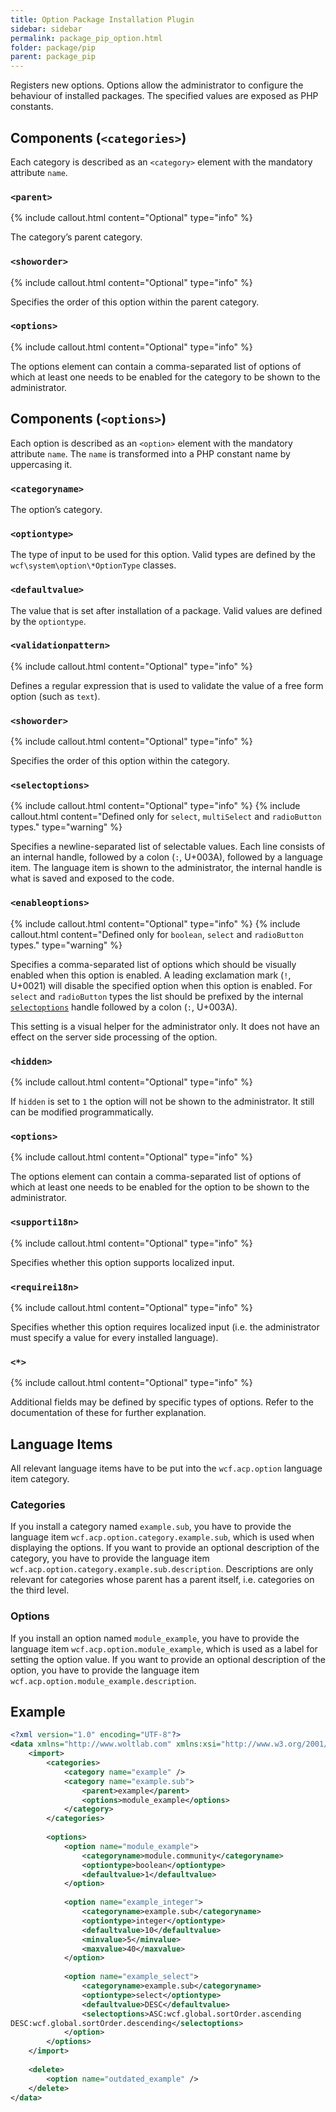 ```yaml
---
title: Option Package Installation Plugin
sidebar: sidebar
permalink: package_pip_option.html
folder: package/pip
parent: package_pip
---
```


Registers new options.
Options allow the administrator to configure the behaviour of installed packages.
The specified values are exposed as PHP constants.

## Components (`<categories>`)

Each category is described as an `<category>` element with the mandatory attribute `name`.

### `<parent>`

{% include callout.html content="Optional" type="info" %}

The category’s parent category.

### `<showorder>`

{% include callout.html content="Optional" type="info" %}

Specifies the order of this option within the parent category.

### `<options>`

{% include callout.html content="Optional" type="info" %}

The options element can contain a comma-separated list of options of which at least one needs to be enabled for the category to be shown to the administrator.

## Components (`<options>`)

Each option is described as an `<option>` element with the mandatory attribute `name`.
The `name` is transformed into a PHP constant name by uppercasing it.

### `<categoryname>`

The option’s category.

### `<optiontype>`

The type of input to be used for this option.
Valid types are defined by the `wcf\system\option\*OptionType` classes.

### `<defaultvalue>`

The value that is set after installation of a package.
Valid values are defined by the `optiontype`.

### `<validationpattern>`

{% include callout.html content="Optional" type="info" %}

Defines a regular expression that is used to validate the value of a free form option (such as `text`).

### `<showorder>`

{% include callout.html content="Optional" type="info" %}

Specifies the order of this option within the category.

### `<selectoptions>`

{% include callout.html content="Optional" type="info" %}
{% include callout.html content="Defined only for `select`, `multiSelect` and `radioButton` types." type="warning" %}

Specifies a newline-separated list of selectable values.
Each line consists of an internal handle, followed by a colon (`:`, U+003A), followed by a language item.
The language item is shown to the administrator, the internal handle is what is saved and exposed to the code.

### `<enableoptions>`

{% include callout.html content="Optional" type="info" %}
{% include callout.html content="Defined only for `boolean`, `select` and `radioButton` types." type="warning" %}

Specifies a comma-separated list of options which should be visually enabled when this option is enabled.
A leading exclamation mark (`!`, U+0021) will disable the specified option when this option is enabled.
For `select` and `radioButton` types the list should be prefixed by the internal [`selectoptions`](#selectoptions) handle followed by a colon (`:`, U+003A).

This setting is a visual helper for the administrator only.
It does not have an effect on the server side processing of the option.

### `<hidden>`

{% include callout.html content="Optional" type="info" %}

If `hidden` is set to `1` the option will not be shown to the administrator.
It still can be modified programmatically.

### `<options>`

{% include callout.html content="Optional" type="info" %}

The options element can contain a comma-separated list of options of which at least one needs to be enabled for the option to be shown to the administrator.

### `<supporti18n>`

{% include callout.html content="Optional" type="info" %}

Specifies whether this option supports localized input.

### `<requirei18n>`

{% include callout.html content="Optional" type="info" %}

Specifies whether this option requires localized input (i.e. the administrator must specify a value for every installed language).

### `<*>`

{% include callout.html content="Optional" type="info" %}

Additional fields may be defined by specific types of options.
Refer to the documentation of these for further explanation.

## Language Items

All relevant language items have to be put into the `wcf.acp.option` language item category.

### Categories

If you install a category named `example.sub`, you have to provide the language item `wcf.acp.option.category.example.sub`, which is used when displaying the options.
If you want to provide an optional description of the category, you have to provide the language item `wcf.acp.option.category.example.sub.description`.
Descriptions are only relevant for categories whose parent has a parent itself, i.e. categories on the third level.

### Options

If you install an option named `module_example`, you have to provide the language item `wcf.acp.option.module_example`, which is used as a label for setting the option value.
If you want to provide an optional description of the option, you have to provide the language item `wcf.acp.option.module_example.description`.

## Example

```xml
<?xml version="1.0" encoding="UTF-8"?>
<data xmlns="http://www.woltlab.com" xmlns:xsi="http://www.w3.org/2001/XMLSchema-instance" xsi:schemaLocation="http://www.woltlab.com http://www.woltlab.com/XSD/vortex/option.xsd">
	<import>
		<categories>
			<category name="example" />
			<category name="example.sub">
				<parent>example</parent>
				<options>module_example</options>
			</category>
		</categories>
		
		<options>
			<option name="module_example">
				<categoryname>module.community</categoryname>
				<optiontype>boolean</optiontype>
				<defaultvalue>1</defaultvalue>
			</option>
			
			<option name="example_integer">
				<categoryname>example.sub</categoryname>
				<optiontype>integer</optiontype>
				<defaultvalue>10</defaultvalue>
				<minvalue>5</minvalue>
				<maxvalue>40</maxvalue>
			</option>
			
			<option name="example_select">
				<categoryname>example.sub</categoryname>
				<optiontype>select</optiontype>
				<defaultvalue>DESC</defaultvalue>
				<selectoptions>ASC:wcf.global.sortOrder.ascending
DESC:wcf.global.sortOrder.descending</selectoptions>
			</option>
		</options>
	</import>
	
	<delete>
		<option name="outdated_example" />
	</delete>
</data>
```
